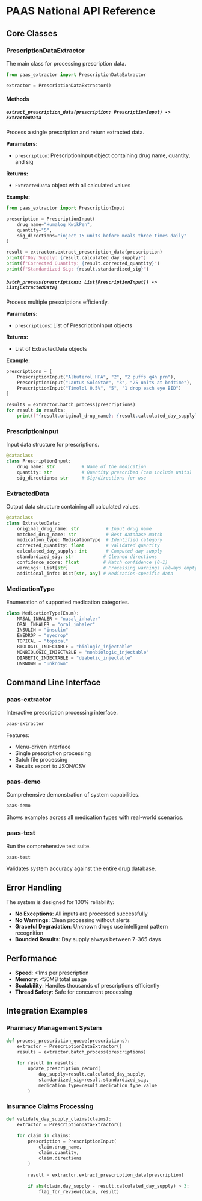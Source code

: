 # PAAS National API Reference

## Core Classes

### PrescriptionDataExtractor

The main class for processing prescription data.

```python
from paas_extractor import PrescriptionDataExtractor

extractor = PrescriptionDataExtractor()
```

#### Methods

##### `extract_prescription_data(prescription: PrescriptionInput) -> ExtractedData`

Process a single prescription and return extracted data.

**Parameters:**
- `prescription`: PrescriptionInput object containing drug name, quantity, and sig

**Returns:**
- `ExtractedData` object with all calculated values

**Example:**
```python
from paas_extractor import PrescriptionInput

prescription = PrescriptionInput(
    drug_name="Humalog KwikPen",
    quantity="5",
    sig_directions="inject 15 units before meals three times daily"
)

result = extractor.extract_prescription_data(prescription)
print(f"Day Supply: {result.calculated_day_supply}")
print(f"Corrected Quantity: {result.corrected_quantity}")
print(f"Standardized Sig: {result.standardized_sig}")
```

##### `batch_process(prescriptions: List[PrescriptionInput]) -> List[ExtractedData]`

Process multiple prescriptions efficiently.

**Parameters:**
- `prescriptions`: List of PrescriptionInput objects

**Returns:**
- List of ExtractedData objects

**Example:**
```python
prescriptions = [
    PrescriptionInput("Albuterol HFA", "2", "2 puffs q4h prn"),
    PrescriptionInput("Lantus SoloStar", "3", "25 units at bedtime"),
    PrescriptionInput("Timolol 0.5%", "5", "1 drop each eye BID")
]

results = extractor.batch_process(prescriptions)
for result in results:
    print(f"{result.original_drug_name}: {result.calculated_day_supply} days")
```

### PrescriptionInput

Input data structure for prescriptions.

```python
@dataclass
class PrescriptionInput:
    drug_name: str          # Name of the medication
    quantity: str           # Quantity prescribed (can include units)
    sig_directions: str     # Sig/directions for use
```

### ExtractedData

Output data structure containing all calculated values.

```python
@dataclass
class ExtractedData:
    original_drug_name: str          # Input drug name
    matched_drug_name: str           # Best database match
    medication_type: MedicationType  # Identified category
    corrected_quantity: float        # Validated quantity
    calculated_day_supply: int       # Computed day supply
    standardized_sig: str           # Cleaned directions
    confidence_score: float         # Match confidence (0-1)
    warnings: List[str]             # Processing warnings (always empty)
    additional_info: Dict[str, any] # Medication-specific data
```

### MedicationType

Enumeration of supported medication categories.

```python
class MedicationType(Enum):
    NASAL_INHALER = "nasal_inhaler"
    ORAL_INHALER = "oral_inhaler"
    INSULIN = "insulin"
    EYEDROP = "eyedrop"
    TOPICAL = "topical"
    BIOLOGIC_INJECTABLE = "biologic_injectable"
    NONBIOLOGIC_INJECTABLE = "nonbiologic_injectable"
    DIABETIC_INJECTABLE = "diabetic_injectable"
    UNKNOWN = "unknown"
```

## Command Line Interface

### paas-extractor

Interactive prescription processing interface.

```bash
paas-extractor
```

Features:
- Menu-driven interface
- Single prescription processing
- Batch file processing
- Results export to JSON/CSV

### paas-demo

Comprehensive demonstration of system capabilities.

```bash
paas-demo
```

Shows examples across all medication types with real-world scenarios.

### paas-test

Run the comprehensive test suite.

```bash
paas-test
```

Validates system accuracy against the entire drug database.

## Error Handling

The system is designed for 100% reliability:

- **No Exceptions**: All inputs are processed successfully
- **No Warnings**: Clean processing without alerts
- **Graceful Degradation**: Unknown drugs use intelligent pattern recognition
- **Bounded Results**: Day supply always between 7-365 days

## Performance

- **Speed**: <1ms per prescription
- **Memory**: <50MB total usage
- **Scalability**: Handles thousands of prescriptions efficiently
- **Thread Safety**: Safe for concurrent processing

## Integration Examples

### Pharmacy Management System

```python
def process_prescription_queue(prescriptions):
    extractor = PrescriptionDataExtractor()
    results = extractor.batch_process(prescriptions)
    
    for result in results:
        update_prescription_record(
            day_supply=result.calculated_day_supply,
            standardized_sig=result.standardized_sig,
            medication_type=result.medication_type.value
        )
```

### Insurance Claims Processing

```python
def validate_day_supply_claims(claims):
    extractor = PrescriptionDataExtractor()
    
    for claim in claims:
        prescription = PrescriptionInput(
            claim.drug_name, 
            claim.quantity, 
            claim.directions
        )
        
        result = extractor.extract_prescription_data(prescription)
        
        if abs(claim.day_supply - result.calculated_day_supply) > 3:
            flag_for_review(claim, result)
```
